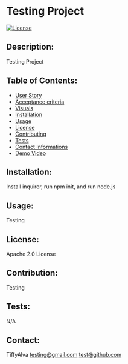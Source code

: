 # Testing Project
  [![License](https://img.shields.io/badge/License-Apache_2.0-blue.svg)](https://opensource.org/licenses/Apache-2.0)
  
  ## Description: 
  Testing Project
  

  ## Table of Contents:
  * [User Story](#user-story)
  * [Acceptance criteria](#acceptance-criteria)
  * [Visuals](#visuals)
  * [Installation](#installation)
  * [Usage](#usage) 
  * [License](#license)
  * [Contributing](#contributing)
  * [Tests](#tests)
  * [Contact Informations](#contact) 
  * [Demo Video](#demo-video) 


  ## Installation: 
  Install inquirer, run npm init, and run node.js

  ## Usage:
  Testing

  ## License: 
  Apache 2.0 License

  ## Contribution: 
  Testing
  
  ## Tests:
   N/A
  
   ## Contact: 
  TiffyAlva testing@gmail.com test@github.com
   




